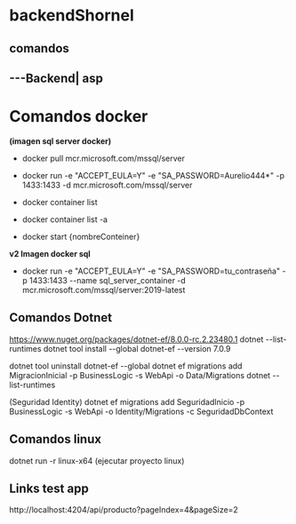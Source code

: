 # backendShornel


## comandos

## ---Backend| asp

# Comandos docker
__(imagen sql server docker)__
- docker pull mcr.microsoft.com/mssql/server 

- docker run -e "ACCEPT_EULA=Y" -e "SA_PASSWORD=Aurelio444*" -p 1433:1433 -d mcr.microsoft.com/mssql/server
- docker container list
- docker container list -a
- docker start {nombreConteiner}

__v2 Imagen docker sql__
- docker run -e "ACCEPT_EULA=Y" -e "SA_PASSWORD=tu_contraseña" -p 1433:1433 --name sql_server_container -d mcr.microsoft.com/mssql/server:2019-latest

## Comandos Dotnet
https://www.nuget.org/packages/dotnet-ef/8.0.0-rc.2.23480.1
dotnet --list-runtimes
dotnet tool install --global dotnet-ef --version 7.0.9

dotnet tool uninstall dotnet-ef --global
dotnet ef migrations add MigracionInicial -p BusinessLogic -s WebApi -o Data/Migrations
dotnet --list-runtimes

(Seguridad Identity)
dotnet ef migrations add SeguridadInicio -p BusinessLogic -s WebApi -o Identity/Migrations -c SeguridadDbContext

## Comandos linux
dotnet run -r linux-x64 (ejecutar proyecto linux)


## Links test app
http://localhost:4204/api/producto?pageIndex=4&pageSize=2



